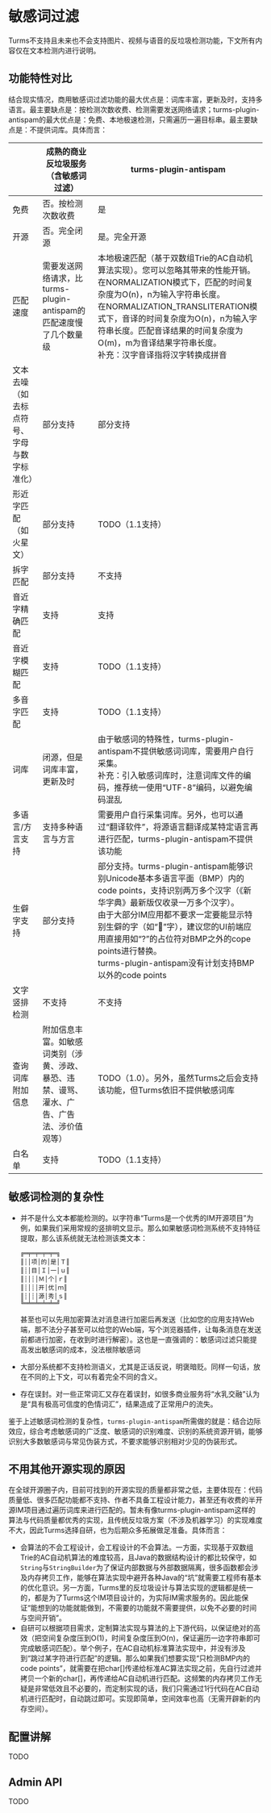 # 敏感词过滤

Turms不支持且未来也不会支持图片、视频与语音的反垃圾检测功能，下文所有内容仅在文本检测内进行说明。

## 功能特性对比

结合现实情况，商用敏感词过滤功能的最大优点是：词库丰富，更新及时，支持多语言。最主要缺点是：按检测次数收费、检测需要发送网络请求；turms-plugin-antispam的最大优点是：免费、本地极速检测，只需遍历一遍目标串。最主要缺点是：不提供词库。具体而言：

|                                            | 成熟的商业反垃圾服务（含敏感词过滤）                         | turms-plugin-antispam                                        |
| ------------------------------------------ | ------------------------------------------------------------ | ------------------------------------------------------------ |
| 免费                                       | 否。按检测次数收费                                           | 是                                                           |
| 开源                                       | 否。完全闭源                                                 | 是。完全开源                                                 |
| 匹配速度                                   | 需要发送网络请求，比turms-plugin-antispam的匹配速度慢了几个数量级 | 本地极速匹配（基于双数组Trie的AC自动机算法实现）。您可以忽略其带来的性能开销。<br />在NORMALIZATION模式下，匹配的时间复杂度为O(n)，n为输入字符串长度。<br />在NORMALIZATION_TRANSLITERATION模式下，音译的时间复杂度为O(n)，n为输入字符串长度。匹配音译结果的时间复杂度为O(m)，m为音译结果字符串长度。<br />补充：汉字音译指将汉字转换成拼音 |
| 文本去噪（如去标点符号、字母与数字标准化） | 部分支持                                                     | 部分支持                                                     |
| 形近字匹配（如火星文）                     | 部分支持                                                     | TODO（1.1支持）                                              |
| 拆字匹配                                   | 部分支持                                                     | 不支持                                                       |
| 音近字精确匹配                             | 支持                                                         | 支持                                                         |
| 音近字模糊匹配                             | 支持                                                         | TODO（1.1支持）                                              |
| 多音字匹配                                 | 支持                                                         | TODO（1.1支持）                                              |
| 词库                                       | 闭源，但是词库丰富，更新及时                                 | 由于敏感词的特殊性，turms-plugin-antispam不提供敏感词词库，需要用户自行采集。<br />补充：引入敏感词库时，注意词库文件的编码，推荐统一使用“UTF-8”编码，以避免编码混乱 |
| 多语言/方言支持                            | 支持多种语言与方言                                           | 需要用户自行采集词库。另外，也可以通过“翻译软件”，将源语言翻译成某特定语言再进行匹配，turms-plugin-antispam不提供该功能 |
| 生僻字支持                                 | 部分支持                                                     | 部分支持。turms-plugin-antispam能够识别Unicode基本多语言平面（BMP）内的code points，支持识别两万多个汉字（《新华字典》最新版仅收录一万多个汉字）。<br />由于大部分IM应用都不要求一定要能显示特别生僻的字（如“𤳵”字），建议您的UI前端应用直接用如“?”的占位符对BMP之外的cope points进行替换。<br />turms-plugin-antispam没有计划支持BMP以外的code points |
| 文字竖排检测                               | 不支持                                                       | 不支持                                                       |
| 查询词库附加信息                           | 附加信息丰富。如敏感词类别（涉黄、涉政、暴恐、违禁、谩骂、灌水、广告、广告法、涉价值观等） | TODO（1.0）。另外，虽然Turms之后会支持该功能，但Turms依旧不提供敏感词库 |
| 白名单                                     | 支持                                                         | TODO（1.1支持）                                              |

## 敏感词检测的复杂性

* 并不是什么文本都能检测的。以字符串“Turms是一个优秀的IM开源项目”为例，如果我们采用常规的竖排明文显示。那么如果敏感词检测系统不支持特征提取，那么该系统就无法检测该类文本：

    ```text
    ╔═╤═╤═╤═╤═╗
    ║┊│项│的│是│Ｔ║
    ║┊│目│Ｉ│一│ｕ║
    ║┊│┊│Ｍ│个│ｒ║
    ║┊│┊│开│优│ｍ║
    ║┊│┊│源│秀│ｓ║
    ╚═╧═╧═╧═╧═╝
    ```

    甚至也可以先用加密算法对消息进行加密后再发送（比如您的应用支持Web端，那不法分子甚至可以给您的Web端，写个浏览器插件，让每条消息在发送前都进行加密，在收到时进行解密）。这也是一直强调的：敏感词过滤只能提高发出敏感词的成本，没法根除敏感词

* 大部分系统都不支持检测语义，尤其是正话反说，明褒暗贬。同样一句话，放在不同的上下文，可以有着完全不同的含义。

* 存在误封。对一些正常词汇又存在着误封，如很多商业服务将“水乳交融”认为是“具有极高可信度的色情词汇”，结果造成了正常用户的流失。

鉴于上述敏感词检测的复杂性，`turms-plugin-antispam`所需做的就是：结合边际效应，综合考虑敏感词的广泛度、敏感词的识别难度、识别的系统资源开销，能够识别大多数敏感词与常见伪装方式，不要求能够识别相对少见的伪装形式。

## 不用其他开源实现的原因

在全球开源圈子内，目前可找到的开源实现的质量都非常之低，主要体现在：代码质量低、很多匹配功能都不支持、作者不具备工程设计能力，甚至还有收费的半开源IM项目通过遍历词库来进行匹配的。暂未有像turms-plugin-antispam这样的算法与代码质量都优秀的实现，且传统反垃圾方案（不涉及机器学习）的实现难度不大，因此Turms选择自研，也为后期众多拓展做足准备。具体而言：

* 会算法的不会工程设计，会工程设计的不会算法。一方面，实现基于双数组Trie的AC自动机算法的难度较高，且Java的数据结构设计的都比较保守，如`String`与`StringBuilder`为了保证内部数据与外部数据隔离，很多函数都会涉及内存拷贝工作，能够在算法实现中避开各种Java的“坑”就需要工程师有基本的优化意识。另一方面，Turms里的反垃圾设计与算法实现的逻辑都是统一的，都是为了Turms这个IM项目设计的，为实际IM需求服务的。因此能保证“能想到的功能就能做到，不需要的功能就不需要提供，以免不必要的时间与空间开销”。
* 自研可以根据项目需求，定制算法实现与算法的上下游代码，以保证绝对的高效（把空间复杂度压到O(1)，时间复杂度压到O(n)，保证遍历一边字符串即可完成敏感词匹配）。举个例子，在AC自动机标准算法实现中，并没有涉及到“跳过某字符进行匹配”的逻辑。那么如果我们想要实现“只检测BMP内的code points”，就需要在把char[]传递给标准AC算法实现之前，先自行过滤并拷贝一个新的char[]，再传递给AC自动机进行匹配。这频繁的内存拷贝工作无疑是非常低效且不必要的，而定制实现的话，我们只需通过1行代码在AC自动机进行匹配时，自动跳过即可。实现即简单，空间效率也高（无需开辟新的内存空间）。

## 配置讲解

TODO

## Admin API

TODO
